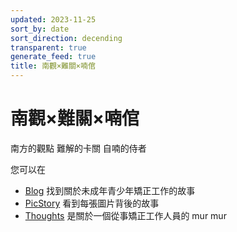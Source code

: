 ```yaml
---
updated: 2023-11-25
sort_by: date
sort_direction: decending
transparent: true
generate_feed: true
title: 南觀×難關×喃倌
---
```


# 南觀×難關×喃倌

南方的觀點
難解的卡關
自喃的侍者

您可以在 
- [Blog](/blog) 找到關於未成年青少年矯正工作的故事
- [PicStory](/pic_story) 看到每張圖片背後的故事
- [Thoughts](/thoughts) 是關於一個從事矯正工作人員的 mur mur



